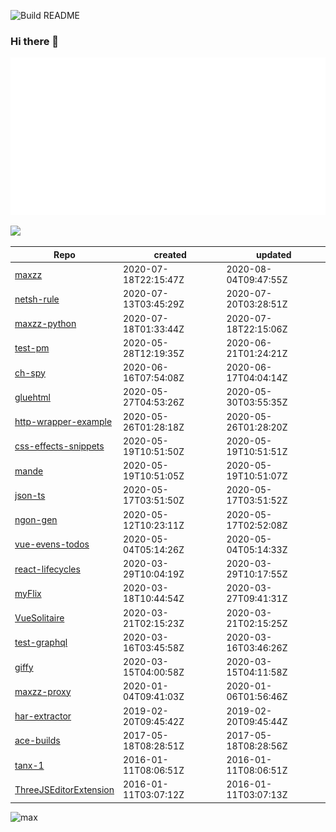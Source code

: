 ![Build README](https://github.com/maxzz/maxzz/workflows/Build%20README/badge.svg)

### Hi there 👋

<!-- ### Plans, plans, plans ... -->

<link rel="stylesheet" href="https://github.com/maxzz/maxzz/src/css/style.css">
<!-- <link rel="stylesheet" href="src/css/style.css"> -->

<!-- ![](https://github.com/maxzz/maxzz/src/assets/main.svg) -->
![](src/assets/main.svg)

![](https://github.com/maxzz/maxzz/src/assets/another.svg)
<!-- ![](src/assets/another.svg) -->

<!-- recent_releases starts -->
Repo | created | updated
-|-|-
[maxzz](https://github.com/maxzz/maxzz) | 2020-07-18T22:15:47Z | 2020-08-04T09:47:55Z
[netsh-rule](https://github.com/maxzz/netsh-rule) | 2020-07-13T03:45:29Z | 2020-07-20T03:28:51Z
[maxzz-python](https://github.com/maxzz/maxzz-python) | 2020-07-18T01:33:44Z | 2020-07-18T22:15:06Z
[test-pm](https://github.com/maxzz/test-pm) | 2020-05-28T12:19:35Z | 2020-06-21T01:24:21Z
[ch-spy](https://github.com/maxzz/ch-spy) | 2020-06-16T07:54:08Z | 2020-06-17T04:04:14Z
[gluehtml](https://github.com/maxzz/gluehtml) | 2020-05-27T04:53:26Z | 2020-05-30T03:55:35Z
[http-wrapper-example](https://github.com/maxzz/http-wrapper-example) | 2020-05-26T01:28:18Z | 2020-05-26T01:28:20Z
[css-effects-snippets](https://github.com/maxzz/css-effects-snippets) | 2020-05-19T10:51:50Z | 2020-05-19T10:51:51Z
[mande](https://github.com/maxzz/mande) | 2020-05-19T10:51:05Z | 2020-05-19T10:51:07Z
[json-ts](https://github.com/maxzz/json-ts) | 2020-05-17T03:51:50Z | 2020-05-17T03:51:52Z
[ngon-gen](https://github.com/maxzz/ngon-gen) | 2020-05-12T10:23:11Z | 2020-05-17T02:52:08Z
[vue-evens-todos](https://github.com/maxzz/vue-evens-todos) | 2020-05-04T05:14:26Z | 2020-05-04T05:14:33Z
[react-lifecycles](https://github.com/maxzz/react-lifecycles) | 2020-03-29T10:04:19Z | 2020-03-29T10:17:55Z
[myFlix](https://github.com/maxzz/myFlix) | 2020-03-18T10:44:54Z | 2020-03-27T09:41:31Z
[VueSolitaire](https://github.com/maxzz/VueSolitaire) | 2020-03-21T02:15:23Z | 2020-03-21T02:15:25Z
[test-graphql](https://github.com/maxzz/test-graphql) | 2020-03-16T03:45:58Z | 2020-03-16T03:46:26Z
[giffy](https://github.com/maxzz/giffy) | 2020-03-15T04:00:58Z | 2020-03-15T04:11:58Z
[maxzz-proxy](https://github.com/maxzz/maxzz-proxy) | 2020-01-04T09:41:03Z | 2020-01-06T01:56:46Z
[har-extractor](https://github.com/maxzz/har-extractor) | 2019-02-20T09:45:42Z | 2019-02-20T09:45:44Z
[ace-builds](https://github.com/maxzz/ace-builds) | 2017-05-18T08:28:51Z | 2017-05-18T08:28:56Z
[tanx-1](https://github.com/maxzz/tanx-1) | 2016-01-11T08:06:51Z | 2016-01-11T08:06:51Z
[ThreeJSEditorExtension](https://github.com/maxzz/ThreeJSEditorExtension) | 2016-01-11T03:07:12Z | 2016-01-11T03:07:13Z
<!-- recent_releases ends -->


<!--
**maxzz/maxzz** is a ✨ _special_ ✨ repository because its `README.md` (this file) appears on your GitHub profile.

Here are some ideas to get you started:

- 🔭 I’m currently working on ...
- 🌱 I’m currently learning ...
- 👯 I’m looking to collaborate on ...
- 🤔 I’m looking for help with ...
- 💬 Ask me about ...
- 📫 How to reach me: ...
- 😄 Pronouns: ...
- ⚡ Fun fact: ...
-->
<!--
https://www.aboutmonica.com/blog/how-to-create-a-github-profile-readme
https://simonwillison.net/2020/Jul/10/self-updating-profile-readme/

<style>
  .test {
    background: red;
  }
</style>

<span class="test">test</span>

<div style="background-color: red;">ccc</div>
-->
<!--
<table><tr>
  <td valign="top" width="1%">
    max
  </td>
  </tr></table>

div

[@maxzz](https://github.com/maxzz) | ![max](https://avatars.githubusercontent.com/maxzz?s=150&v=1)
-|-
-->
![max](https://avatars.githubusercontent.com/maxzz?s=150&v=1)

